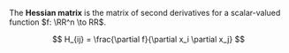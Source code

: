 The **Hessian matrix** is the matrix of second derivatives for a scalar-valued function $f: \RR^n \to RR$.

$$
H_{ij} = \frac{\partial f}{\partial x_i \partial x_j}
$$